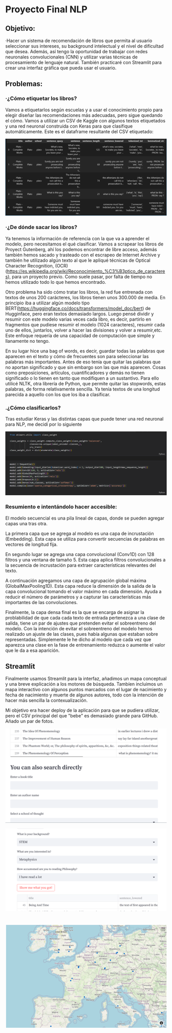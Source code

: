 
# Proyecto Final NLP

## Objetivo:
·Hacer un sistema de recomendación de libros que permita al usuario seleccionar sus intereses, su background intelectual y el nivel de dificultad que desea. Además, así tengo la oportunidad de trabajar con redes neuronales convolucionales (CNN) y utilizar varias técnicas de procesamiento de lenguaje natural. También practicaré con Streamlit para crear una interfaz gráfica que pueda usar el usuario.

## Problemas: 

### ·¿Cómo etiquetar los libros? 
Vamos a etiquetarlos según escuelas y a usar el conocimiento propio para elegir diseñar las recomendaciones más adecuadas, pero sigue quedando el cómo. Vamos a utilizar un CSV de Kaggle con algunos textos etiquetados y una red neuronal construida con Keras para que clasifique automáticamente. Este es el dataframe resultante del CSV etiquetado:

![](https://github.com/pizornpy/Proyecto_final_NLP/blob/main/img/df_og.png)



### ·¿De dónde sacar los libros?
Ya tenemos la información de referencia con la que va a aprender el modelo, pero necesitamos el qué clasificar. Vamos a scrapear los libros de Proyect Gutenberg, ahí los podemos encontrar de libre acceso, además también hemos sacado y trasteado con el escrapeo de Internet Archive y también he utilizado algún texto al que le apliqué técnicas de Optical Character Recognition, (OCR)(https://es.wikipedia.org/wiki/Reconocimiento_%C3%B3ptico_de_caracteres), para un proyecto previo. Como suele pasar, por falta de tiempo no hemos utilizado todo lo que hemos encontrado. 

Otro problema ha sido cómo tratar los libros, la red fue entrenada con textos de unos 200 carácteres, los libros tienen unos 300.000 de media. En principio iba a utilizar algún modelo tipo BERT(https://huggingface.co/docs/transformers/model_doc/bert) de Hugginface, pero eran textos demasiado largos. Luego pensé dividir y resumir con este modelo varias veces cada libro, es decir, partirlo en fragmentos que pudiese resumir el modelo (1024 caracteres), resumir cada uno de ellos, juntarlos, volver a hacer las divisiones y volver a resumir,etc. Este enfoque requería de una capacidad de computación que simple y llanamente no tengo. 

En su lugar hice una bag of words, es decir, guardar todas las palabras que aparecen en el texto y cómo de frecuentes son para seleccionar las palabras más importantes. Antes de eso tenía que quitar las palabras que no aportan significado y que sin embargo son las que más aparecen. Cosas como preposiciones, artículos, cuantificadores y demás no tienen significado o lo tienen en tanto que modifiquen a un sustantivo. Para ello utilicé NLTK, otra librería de Python, que permite quitar las stopwords, estas palabras, de forma relativamente sencilla. Ya tenía textos de una longitud parecida a aquello con los que los iba a clasificar. 


### .¿Cómo clasificarlos? 
Tras estudiar Keras y las distintas capas que puede tener una red neuronal para NLP, me decidí por lo siguiente 

![](https://github.com/pizornpy/Proyecto_final_NLP/blob/main/img/keras_config.png)


### Resumiento e intentándolo hacer accesible:
El modelo secuencial es una pila lineal de capas, donde se pueden agregar capas una tras otra.

La primera capa que se agrega al modelo es una capa de incrustación (Embedding). Esta capa se utiliza para convertir secuencias de palabras en vectores  de longitud fija. 

En segundo lugar se agrega una capa convolucional (Conv1D) con 128 filtros y una ventana de tamaño 5. Esta capa aplica filtros convolucionales a la secuencia de incrustación para extraer características relevantes del texto. 

A continuación agregamos una capa de agrupación global máxima (GlobalMaxPooling1D). Esta capa reduce la dimensión de la salida de la capa convolucional tomando el valor máximo en cada dimensión. Ayuda a reducir el número de parámetros y a capturar las características más importantes de las convoluciones.

Finalmente, la capa densa final es la que se encarga de asignar la problabilidad de que cada cada texto de entrada pertenezca a una clase de salida, tiene un par de ajustes que pretenden evitar el sobreentreno del modelo. Con la intención de evitar el sobreentreno del modelo hemos realizado un ajuste de las clases, pues había algunas que estaban sobre representadas. Simplemente le he dicho al modelo que cada vez que aparezca una clase en la fase de entrenamiento reduzca o aumente el valor que le da a esa aparición.

## Streamlit

Finalmente usamos Streamlit para la interfaz, añadimos un mapa conceptual y una breve explicación a los motores de búsqueda. Tambíen incluimos un mapa interactivo con algunos puntos marcados con el lugar de nacimiento y fecha de nacimiento y muerte de algunos autores, todo con la intención de hacer más sencilla la contexualización. 

Mi objetivo era hacer deploy de la aplicación para que se pudiera utilizar, pero el CSV principal del que "bebe" es demasiado grande para GitHub. Añado un par de fotos. 


![](https://github.com/pizornpy/Proyecto_final_NLP/blob/main/img/buscador.png)

![](https://github.com/pizornpy/Proyecto_final_NLP/blob/main/img/filtros.png)


![](https://github.com/pizornpy/Proyecto_final_NLP/blob/main/img/mapa.png)
=======

